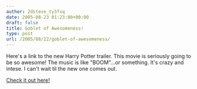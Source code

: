 ```yaml
---
author: 2dsteve_ty3fxq
date: 2005-08-23 01:23:00+00:00
draft: false
title: Goblet of Awesomeness!
type: post
url: /2005/08/22/goblet-of-awesomeness/
---
```


Here's a link to the new Harry Potter trailer. This movie is seriously going to be so awesome! The music is like "BOOM"...or something. It's crazy and intese. I can't wait til the new one comes out.

[Check it out here!](http://a69.g.akamai.net/n/69/13042/v1/quicktime.allocine.fr/nmedia/18/35/52/34/18397590_fa1_vost_hd.mov)
